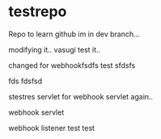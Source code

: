# testrepo
Repo to learn github
im in dev branch...

modifying it.. vasugi
test it..

changed for webhookfsdfs
test
sfdsfs

fds
fdsfsd

stestres
servlet for webhook
servlet again..

webhook servlet

webhook listener
test
test
